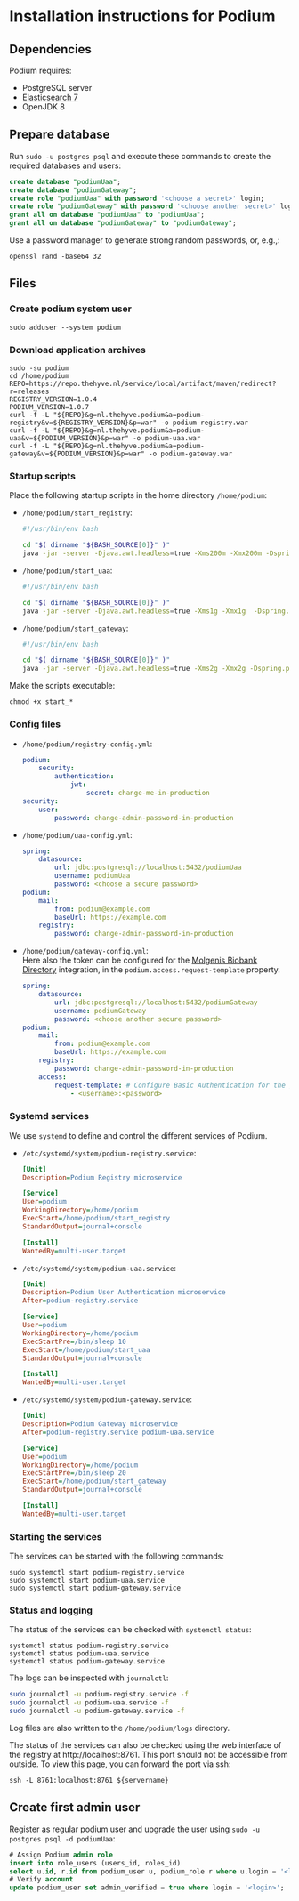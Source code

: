 # Installation instructions for Podium

## Dependencies

Podium requires:
- PostgreSQL server
- [Elasticsearch 7](https://www.elastic.co/guide/en/elasticsearch/reference/7.x/install-elasticsearch.html)
- OpenJDK 8

## Prepare database

Run `sudo -u postgres psql` and execute these commands to create the
required databases and users:

```sql
create database "podiumUaa";
create database "podiumGateway";
create role "podiumUaa" with password '<choose a secret>' login;
create role "podiumGateway" with password '<choose another secret>' login;
grant all on database "podiumUaa" to "podiumUaa";
grant all on database "podiumGateway" to "podiumGateway";
```
Use a password manager to generate strong random passwords, or, e.g.,:
```shell
openssl rand -base64 32
```

## Files

### Create podium system user

```shell
sudo adduser --system podium
```

### Download application archives

```shell
sudo -su podium
cd /home/podium
REPO=https://repo.thehyve.nl/service/local/artifact/maven/redirect?r=releases
REGISTRY_VERSION=1.0.4
PODIUM_VERSION=1.0.7
curl -f -L "${REPO}&g=nl.thehyve.podium&a=podium-registry&v=${REGISTRY_VERSION}&p=war" -o podium-registry.war
curl -f -L "${REPO}&g=nl.thehyve.podium&a=podium-uaa&v=${PODIUM_VERSION}&p=war" -o podium-uaa.war
curl -f -L "${REPO}&g=nl.thehyve.podium&a=podium-gateway&v=${PODIUM_VERSION}&p=war" -o podium-gateway.war
```

### Startup scripts

Place the following startup scripts in the home directory `/home/podium`:

- `/home/podium/start_registry`:
    ```bash
    #!/usr/bin/env bash
    
    cd "$( dirname "${BASH_SOURCE[0]}" )"
    java -jar -server -Djava.awt.headless=true -Xms200m -Xmx200m -Dspring.profiles.active=prod,native -Djava.security.egd=file:///dev/urandom -Dspring.config.location=/home/podium/registry-config.yml /home/podium/podium-registry.war
    ```
- `/home/podium/start_uaa`:
    ```bash
    #!/usr/bin/env bash
    
    cd "$( dirname "${BASH_SOURCE[0]}" )"
    java -jar -server -Djava.awt.headless=true -Xms1g -Xmx1g  -Dspring.profiles.active=prod -Djava.security.egd=file:///dev/urandom -Dspring.config.location=classpath:config/application.yml,classpath:config/application-prod.yml,/home/podium/uaa-config.yml /home/podium/podium-uaa.war
    ```
- `/home/podium/start_gateway`:
    ```bash
    #!/usr/bin/env bash
    
    cd "$( dirname "${BASH_SOURCE[0]}" )"
    java -jar -server -Djava.awt.headless=true -Xms2g -Xmx2g -Dspring.profiles.active=prod -Djava.security.egd=file:///dev/urandom -Dserver.port=8082 -Dspring.config.location=classpath:config/application.yml,classpath:config/application-prod.yml,/home/podium/gateway-config.yml /home/podium/podium-gateway.war
    ```

Make the scripts executable:
```shell
chmod +x start_*
```

### Config files
- `/home/podium/registry-config.yml`:
    ```yaml
    podium:
        security:
            authentication:
                jwt:
                    secret: change-me-in-production
    security:
        user:
            password: change-admin-password-in-production
    ```
- `/home/podium/uaa-config.yml`:
    ```yaml
    spring:
        datasource:
            url: jdbc:postgresql://localhost:5432/podiumUaa
            username: podiumUaa
            password: <choose a secure password>
    podium:
        mail:
            from: podium@example.com
            baseUrl: https://example.com
        registry:
            password: change-admin-password-in-production
    ```
- `/home/podium/gateway-config.yml`:<br>
   Here also the token can be configured for the [Molgenis Biobank Directory] integration,
   in the `podium.access.request-template` property.
    ```yaml
    spring:
        datasource:
            url: jdbc:postgresql://localhost:5432/podiumGateway
            username: podiumGateway
            password: <choose another secure password>
    podium:
        mail:
            from: podium@example.com
            baseUrl: https://example.com
        registry:
            password: change-admin-password-in-production
        access:
            request-template: # Configure Basic Authentication for the /api/public/requests/template endpoint.
                - <username>:<password>
    ```


### Systemd services

We use `systemd` to define and control the different services of Podium.

- `/etc/systemd/system/podium-registry.service`:
    ```ini
    [Unit]
    Description=Podium Registry microservice
    
    [Service]
    User=podium
    WorkingDirectory=/home/podium
    ExecStart=/home/podium/start_registry
    StandardOutput=journal+console
    
    [Install]
    WantedBy=multi-user.target
    ```
- `/etc/systemd/system/podium-uaa.service`:
    ```ini
    [Unit]
    Description=Podium User Authentication microservice
    After=podium-registry.service
    
    [Service]
    User=podium
    WorkingDirectory=/home/podium
    ExecStartPre=/bin/sleep 10
    ExecStart=/home/podium/start_uaa
    StandardOutput=journal+console
    
    [Install]
    WantedBy=multi-user.target
    ```
- `/etc/systemd/system/podium-gateway.service`:
    ```ini
    [Unit]
    Description=Podium Gateway microservice
    After=podium-registry.service podium-uaa.service
    
    [Service]
    User=podium
    WorkingDirectory=/home/podium
    ExecStartPre=/bin/sleep 20
    ExecStart=/home/podium/start_gateway
    StandardOutput=journal+console
    
    [Install]
    WantedBy=multi-user.target
    ```
    
### Starting the services

The services can be started with the following commands:
```shell
sudo systemctl start podium-registry.service
sudo systemctl start podium-uaa.service
sudo systemctl start podium-gateway.service
```

### Status and logging

The status of the services can be checked with `systemctl status`:
```shell
systemctl status podium-registry.service
systemctl status podium-uaa.service
systemctl status podium-gateway.service
```
The logs can be inspected with `journalctl`:
```bash
sudo journalctl -u podium-registry.service -f
sudo journalctl -u podium-uaa.service -f
sudo journalctl -u podium-gateway.service -f
```

Log files are also written to the `/home/podium/logs` directory.

The status of the services can also be checked using the web interface
of the registry at http://localhost:8761.
This port should not be accessible from outside. To view this page,
you can forward the port via ssh:
```shell
ssh -L 8761:localhost:8761 ${servername}
```

## Create first admin user

Register as regular podium user and upgrade the user using `sudo -u postgres psql -d podiumUaa`:
```sql
# Assign Podium admin role
insert into role_users (users_id, roles_id)
select u.id, r.id from podium_user u, podium_role r where u.login = '<login>' and r.authority_name = 'ROLE_PODIUM_ADMIN';
# Verify account
update podium_user set admin_verified = true where login = '<login>';
```

[Molgenis Biobank Directory]: https://molgenis.gitbooks.io/molgenis/content/v/7.4/user_documentation/catalogues/biobank-directory.html
